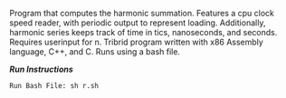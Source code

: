 Program that computes the harmonic summation. Features a cpu clock speed reader, with periodic output to represent loading. Additionally, harmonic series keeps track of 
time in tics, nanoseconds, and seconds. Requires userinput for n. Tribrid program written with x86 Assembly language, C++, and C. Runs using a bash file.

***Run Instructions***
```
Run Bash File: sh r.sh
```

